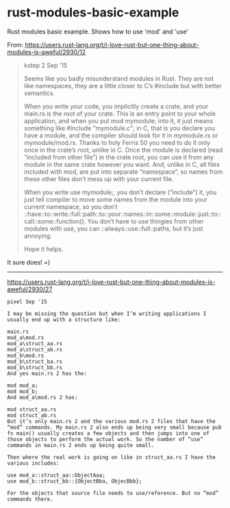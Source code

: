 # rust-modules-basic-example
Rust modules basic example. Shows how to use 'mod' and 'use'

From:
https://users.rust-lang.org/t/i-love-rust-but-one-thing-about-modules-is-aweful/2930/12

>kstep 2 Sep '15
>
>Seems like you badly misunderstand modules in Rust. They are not like namespaces, they are a little closer to C’s #include but with better semantics.
>
>When you write your code, you implicitly create a crate, and your main.rs is the root of your crate. This is an entry point to your whole application, and when you put mod mymodule; into it, it just means something like #include "mymodule.c"; in C, that is you declare you have a module, and the compiler should look for it in mymodule.rs or mymodule/mod.rs. Thanks to holy Ferris 50 you need to do it only once in the crate’s root, unlike in C. Once the module is declared (read “included from other file”) in the crate root, you can use it from any module in the same crate however you want. And, unlike in C, all files included with mod, are put into separate “namespace”, so names from these other files don’t mess up with your current file.
>
>When you write use mymodule;, you don’t declare (“include”) it, you just tell compiler to move some names from the module into your current namespace, so you don’t ::have::to::write::full::path::to::your::names::in::some::module::just::to::call::some::function(). You don’t have to use thingies from other modules with use, you can ::always::use::full::paths, but it’s just annoying.
>
>Hope it helps.

It sure does! =)

-------------

https://users.rust-lang.org/t/i-love-rust-but-one-thing-about-modules-is-aweful/2930/27

```
pixel Sep '15

I may be missing the question but when I’m writing applications I usually end up with a structure like:

main.rs
mod_a\mod.rs
mod_a\struct_aa.rs
mod_a\struct_ab.rs
mod_b\mod.rs
mod_b\struct_ba.rs
mod_b\struct_bb.rs
And yes main.rs 2 has the:

mod mod_a;
mod mod_b;
And mod_a\mod.rs 2 has:

mod struct_aa.rs
mod struct_ab.rs
But it’s only main.rs 2 and the various mod.rs 2 files that have the “mod” commands. My main.rs 2 also ends up being very small because pub fn main() usually creates a few objects and then jumps into one of those objects to perform the actual work. So the number of “use” commands in main.rs 2 ends up being quite small.

Then where the real work is going on like in struct_aa.rs I have the various includes:

use mod_a::struct_aa::ObjectAaa;
use mod_b::struct_bb::{ObjectBba, ObjecBbb};

For the objects that source file needs to use/reference. But no “mod” commands there.
```
